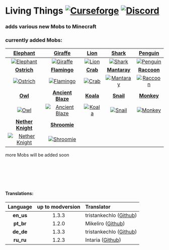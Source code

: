 # Living Things [![Curseforge](http://cf.way2muchnoise.eu/full_397252_downloads.svg)](https://www.curseforge.com/minecraft/mc-mods/living-things) [![Discord](https://img.shields.io/discord/639540436524072970?color=0a48c4&label=%20&logo=discord&logoColor=FFF)](https://discord.gg/bhUaWhq)

### adds various new Mobs to Minecraft

### currently added Mobs:

| [Elephant](https://github.com/tristankechlo/Living-Things/wiki/Elephant) | [Giraffe](https://github.com/tristankechlo/Living-Things/wiki/Giraffe) | [Lion](https://github.com/tristankechlo/Living-Things/wiki/Lion) | [Shark](https://github.com/tristankechlo/Living-Things/wiki/Shark) | [Penguin](https://github.com/tristankechlo/Living-Things/wiki/Penguin) |
| :-: | :-: | :-: | :-: | :-: |
| [![Elephant](https://i.ibb.co/C1ZPk58/x150-elephant-screenshot-saddled.png)](https://github.com/tristankechlo/Living-Things/wiki/Elephant)| [![Giraffe](https://i.ibb.co/7KVzm3X/x150-giraffe-screenshot.png)](https://github.com/tristankechlo/Living-Things/wiki/Giraffe) | [![Lion](https://i.ibb.co/G7xCNYp/x150-lion-screenshot.png)](https://github.com/tristankechlo/Living-Things/wiki/Lion) | [![Shark](https://i.ibb.co/bdPLmJ5/x150-shark-screenshot.png)](https://github.com/tristankechlo/Living-Things/wiki/Shark) | [![Penguin](https://i.ibb.co/sbtdkFv/x150-penguin-screenshot.png)](https://github.com/tristankechlo/Living-Things/wiki/Penguin) |
| **[Ostrich](https://github.com/tristankechlo/Living-Things/wiki/Ostrich)** | **[Flamingo](https://github.com/tristankechlo/Living-Things/wiki/Flamingo)** | **[Crab](https://github.com/tristankechlo/Living-Things/wiki/Crab)** | **[Mantaray](https://github.com/tristankechlo/Living-Things/wiki/Mantaray)** | **[Raccoon](https://github.com/tristankechlo/Living-Things/wiki/Raccoon)** |
| [![Ostrich](https://i.ibb.co/4YZ3Jjb/x150-ostrich-screenshot.png)](https://github.com/tristankechlo/Living-Things/wiki/Ostrich) | [![Flamingo](https://i.ibb.co/CsbSpzh/x150-flamingo-screenshot.png)](https://github.com/tristankechlo/Living-Things/wiki/Flamingo) | [![Crab](https://i.ibb.co/ZgktRkJ/x150-crab-screenshot.png)](https://github.com/tristankechlo/Living-Things/wiki/Crab) | [![Mantaray](https://i.ibb.co/kMRm8b1/x150-mantaray-screenshot.png)](https://github.com/tristankechlo/Living-Things/wiki/Mantaray) | [![Raccoon](https://i.ibb.co/wNVkBd4/x150-raccoon-screenshot.png)](https://github.com/tristankechlo/Living-Things/wiki/Raccoon) |
| **[Owl](https://github.com/tristankechlo/Living-Things/wiki/Owl)** | **[Ancient Blaze](https://github.com/tristankechlo/Living-Things/wiki/Ancient-Blaze)** | **[Koala](https://github.com/tristankechlo/Living-Things/wiki/Koala)** | **[Snail](https://github.com/tristankechlo/Living-Things/wiki/Snail)** | **[Monkey](https://github.com/tristankechlo/Living-Things/wiki/Monkey)** |
| [![Owl](https://i.ibb.co/Y831ZD5/x150-owl-brown-screenshot.png)](https://github.com/tristankechlo/Living-Things/wiki/Owl) | [![Ancient Blaze](https://i.ibb.co/tmNFGCg/x150-ancient-blaze-screenshot.png)](https://github.com/tristankechlo/Living-Things/wiki/Ancient-Blaze) | [![Koala](https://i.ibb.co/3TTqm0g/x150-koala-screenshot.png)](https://github.com/tristankechlo/Living-Things/wiki/Koala) | [![Snail](https://i.ibb.co/vDsCBGT/empty.png)](https://github.com/tristankechlo/Living-Things/wiki/Snail) | [![Monkey](https://i.ibb.co/Jpn5BF8/x150-monkey-screenshot.png)](https://github.com/tristankechlo/Living-Things/wiki/Monkey) |
| **[Nether Knight](https://github.com/tristankechlo/LivingThings/wiki/Nether-Knight)** | **[Shroomie](https://github.com/tristankechlo/LivingThings/wiki/Shroomie)** ||||
| [![Nether Knight](https://i.ibb.co/tYS2LcY/x150-nether-knight-screenshot.png)](https://github.com/tristankechlo/Living-Things/wiki/Nether-Knight) | [![Shroomie](https://i.ibb.co/jWn3yLn/x150-shroomie-red-screenshot.png)](https://github.com/tristankechlo/LivingThings/wiki/Shroomie) ||||



more Mobs will be added soon
<br/>
<br/>
<br/>
<br/>
<br/>
<br/>
#### Translations:
| Language | up to modversion | Translator |
|:--------:|:----------------:|:-----------|
| **en_us** | 1.3.3 | tristankechlo ([Github](https://github.com/tristankechlo)) |
| **pt_br** | 1.2.0 | Mikeliro ([Github](https://github.com/Mikeliro)) | 
| **de_de** | 1.3.3 | tristankechlo ([Github](https://github.com/tristankechlo)) |
| **ru_ru** | 1.2.3 | Intaria ([Github](https://github.com/Intaria)) |

